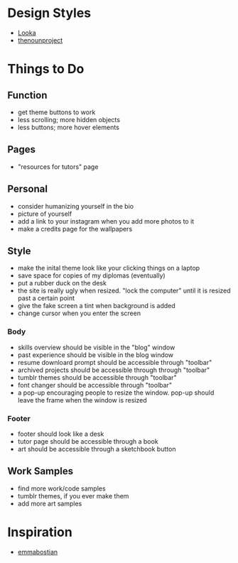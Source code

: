 # Design Styles

- [Looka](https://looka.com/blog/graphic-design-styles/#stepthree)
- [thenounproject](https://blog.thenounproject.com/graphic-design-styles/)

# Things to Do

## Function

- get theme buttons to work
- less scrolling; more hidden objects
- less buttons; more hover elements

## Pages

- "resources for tutors" page

## Personal

- consider humanizing yourself in the bio
- picture of yourself
- add a link to your instagram when you add more photos to it
- make a credits page for the wallpapers

## Style

- make the inital theme look like your clicking things on a laptop
- save space for copies of my diplomas (eventually)
- put a rubber duck on the desk
- the site is really ugly when resized. "lock the computer" until it is resized past a certain point
- give the fake screen a tint when background is added
- change cursor when you enter the screen <div>

### Body

- skills overview should be visible in the "blog" window
- past experience should be visible in the blog window
- resume downloard prompt should be accessible through "toolbar"
- archived projects should be accessible through through "toolbar"
- tumblr themes should be accessible through "toolbar"
- font changer should be accessible through "toolbar"
- a pop-up encouraging people to resize the window. pop-up should leave the frame when the window is resized

### Footer

- footer should look like a desk
- tutor page should be accessible through a book
- art should be accessible through a sketchbook button

## Work Samples

- find more work/code samples
- tumblr themes, if you ever make them
- add more art samples

# Inspiration

- [emmabostian](https://github.com/emmabostian/developer-portfolios?tab=readme-ov-file)
